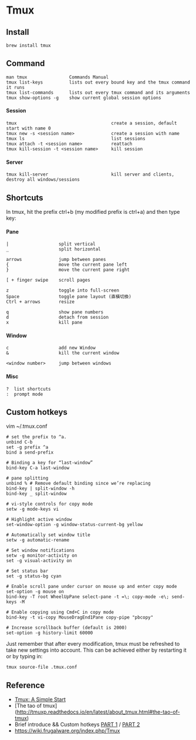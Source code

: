 
Tmux
=======

Install
-----------

    brew install tmux


Command
-----------

    man tmux        		Commands Manual
    tmux list-keys			lists out every bound key and the tmux command it runs
	tmux list-commands    	lists out every tmux command and its arguments
    tmux show-options -g	show current global session options

#### Session
    tmux                                    create a session, default start with name 0
    tmux new -s <session name> 				create a session with name
    tmux ls                                 list sessions
    tmux attach -t <session name>			reattach
    tmux kill-session -t <session name>     kill session
    
#### Server
    tmux kill-server						kill server and clients, destroy all windows/sessions

Shortcuts
-----------

In tmux, hit the prefix ctrl+b (my modified prefix is ctrl+a) and then type key:

#### Pane
    |                   split vertical 
    _                   split horizontal
    
    arrows              jump between panes
    {                   move the current pane left
    }                   move the current pane right
    
    [ + finger swipe    scroll pages
    
    z                   toggle into full-screen
    Space               toggle pane layout (直橫切換)
    Ctrl + arrows       resize
    
    q                   show pane numbers
    d                   detach from session
    x                   kill pane

#### Window
    c                   add new Window
    &                   kill the current window
    
    <window number>     jump between windows

#### Misc
    ?  list shortcuts
    :  prompt mode


Custom hotkeys
-----------

vim ~/.tmux.conf

    # set the prefix to ^a.
    unbind C-b
    set -g prefix ^a
    bind a send-prefix

    # Binding a key for “last-window”
    bind-key C-a last-window

    # pane splitting
    unbind % # Remove default binding since we’re replacing
    bind-key | split-window -h
    bind-key _ split-window
    
    # vi-style controls for copy mode
    setw -g mode-keys vi

    # Highlight active window
    set-window-option -g window-status-current-bg yellow

    # Automatically set window title
    setw -g automatic-rename

    # Set window notifications
    setw -g monitor-activity on
    set -g visual-activity on

    # Set status bar
    set -g status-bg cyan
    
	# Enable scroll pane under cursor on mouse up and enter copy mode
	set-option -g mouse on
	bind-key -T root WheelUpPane select-pane -t =\; copy-mode -e\; send-keys -M

	# Enable copying using Cmd+C in copy mode
	bind-key -t vi-copy MouseDragEnd1Pane copy-pipe "pbcopy"
	
	# Increase scrollback buffer (default is 2000)
	set-option -g history-limit 60000


Just remember that after every modification, tmux must be refreshed to take new settings into account.
This can be achieved either by restarting it or by typing in:

	tmux source-file .tmux.conf


Reference
-----------

* [Tmux: A Simple Start](https://www.sitepoint.com/tmux-a-simple-start/)
* [The tao of tmux] (http://tmuxp.readthedocs.io/en/latest/about_tmux.html#the-tao-of-tmux)
* Brief introduce && Custom hotkeys [PART 1](http://blog.hawkhost.com/2010/06/28/tmux-the-terminal-multiplexer/) / [PART 2](http://blog.hawkhost.com/2010/07/02/tmux-%e2%80%93-the-terminal-multiplexer-part-2/)
* https://wiki.frugalware.org/index.php/Tmux
